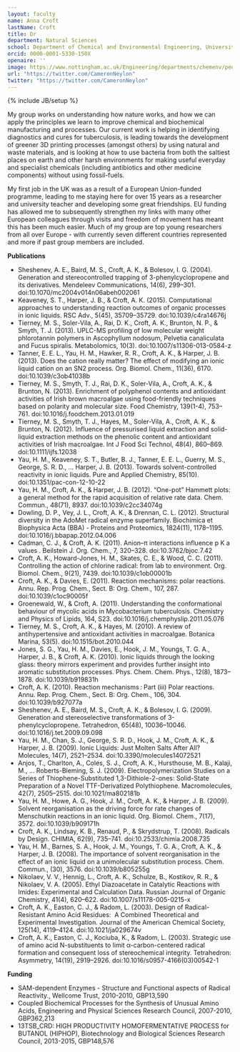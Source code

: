 ```yaml
---
layout: faculty
name: Anna Croft
lastName: Croft
title: Dr
department: Natural Sciences
school: Department of Chemical and Environmental Engineering, University of Nottingham
orcid: 0000-0001-5330-150X
openaire: ''
image: https://www.nottingham.ac.uk/Engineering/departments/chemenv/people/staff-images/annacroft.jpg
url: "https://twitter.com/CameronNeylon"
twitter: "https://twitter.com/CameronNeylon"
---
```

{% include JB/setup %}

My group works on understanding how nature works, and how we can apply the principles we learn to improve chemical and biochemical manufacturing and processes.  Our current work is helping in identifying diagnostics and cures for tuberculosis, is leading towards the development of greener 3D printing processes (amongst others) by using natural and waste materials, and is looking at how to use bacteria from both the saltiest places on earth and other harsh environments for making useful everyday and specialist chemicals (including antibiotics and other medicine components) without using fossil-fuels.

My first job in the UK was as a result of a European Union-funded programme, leading to me staying here for over 15 years as a researcher and university teacher and developing some great friendships.  EU funding has allowed me to subsequently strengthen my links with many other European colleagues through visits and freedom of movement has meant this has been much easier.  Much of my group are top young researchers from all over Europe - with currently seven different countries represented and more if past group members are included. 

**Publications**

* Sheshenev, A. E., Baird, M. S., Croft, A. K., & Bolesov, I. G. (2004). Generation and stereocontrolled trapping of 3-phenylcyclopropene and its derivatives. Mendeleev Communications, 14(6), 299–301. doi:10.1070/mc2004v014n06abeh002061
* Keaveney, S. T., Harper, J. B., & Croft, A. K. (2015). Computational approaches to understanding reaction outcomes of organic processes in ionic liquids. RSC Adv., 5(45), 35709–35729. doi:10.1039/c4ra14676j
* Tierney, M. S., Soler-Vila, A., Rai, D. K., Croft, A. K., Brunton, N. P., & Smyth, T. J. (2013). UPLC-MS profiling of low molecular weight phlorotannin polymers in Ascophyllum nodosum, Pelvetia canaliculata and Fucus spiralis. Metabolomics, 10(3). doi:10.1007/s11306-013-0584-z
* Tanner, E. E. L., Yau, H. M., Hawker, R. R., Croft, A. K., & Harper, J. B. (2013). Does the cation really matter? The effect of modifying an ionic liquid cation on an SN2 process. Org. Biomol. Chem., 11(36), 6170. doi:10.1039/c3ob41038b
* Tierney, M. S., Smyth, T. J., Rai, D. K., Soler-Vila, A., Croft, A. K., & Brunton, N. (2013). Enrichment of polyphenol contents and antioxidant activities of Irish brown macroalgae using food-friendly techniques based on polarity and molecular size. Food Chemistry, 139(1-4), 753–761. doi:10.1016/j.foodchem.2013.01.019
* Tierney, M. S., Smyth, T. J., Hayes, M., Soler-Vila, A., Croft, A. K., & Brunton, N. (2012). Influence of pressurised liquid extraction and solid-liquid extraction methods on the phenolic content and antioxidant activities of Irish macroalgae. Int J Food Sci Technol, 48(4), 860–869. doi:10.1111/ijfs.12038
* Yau, H. M., Keaveney, S. T., Butler, B. J., Tanner, E. E. L., Guerry, M. S., George, S. R. D., … Harper, J. B. (2013). Towards solvent-controlled reactivity in ionic liquids. Pure and Applied Chemistry, 85(10). doi:10.1351/pac-con-12-10-22
* Yau, H. M., Croft, A. K., & Harper, J. B. (2012). “One-pot” Hammett plots: a general method for the rapid acquisition of relative rate data. Chem. Commun., 48(71), 8937. doi:10.1039/c2cc34074g
* Dowling, D. P., Vey, J. L., Croft, A. K., & Drennan, C. L. (2012). Structural diversity in the AdoMet radical enzyme superfamily. Biochimica et Biophysica Acta (BBA) - Proteins and Proteomics, 1824(11), 1178–1195. doi:10.1016/j.bbapap.2012.04.006
* Cadman, C. J., & Croft, A. K. (2011).  Anion–π interactions influence p K a values . Beilstein J. Org. Chem., 7, 320–328. doi:10.3762/bjoc.7.42
* Croft, A. K., Howard-Jones, H. M., Skates, C. E., & Wood, C. C. (2011). Controlling the action of chlorine radical: from lab to environment. Org. Biomol. Chem., 9(21), 7439. doi:10.1039/c1ob00001b
* Croft, A. K., & Davies, E. (2011). Reaction mechanisms: polar reactions. Annu. Rep. Prog. Chem., Sect. B: Org. Chem., 107, 287. doi:10.1039/c1oc90005f
* Groenewald, W., & Croft, A. (2011). Understanding the conformational behaviour of mycolic acids in Mycobacterium tuberculosis. Chemistry and Physics of Lipids, 164, S23. doi:10.1016/j.chemphyslip.2011.05.076
* Tierney, M. S., Croft, A. K., & Hayes, M. (2010). A review of antihypertensive and antioxidant activities in macroalgae. Botanica Marina, 53(5). doi:10.1515/bot.2010.044
* Jones, S. G., Yau, H. M., Davies, E., Hook, J. M., Youngs, T. G. A., Harper, J. B., & Croft, A. K. (2010). Ionic liquids through the looking glass: theory mirrors experiment and provides further insight into aromatic substitution processes. Phys. Chem. Chem. Phys., 12(8), 1873–1878. doi:10.1039/b919831h
* Croft, A. K. (2010). Reaction mechanisms : Part (iii) Polar reactions. Annu. Rep. Prog. Chem., Sect. B: Org. Chem., 106, 304. doi:10.1039/b927077a
* Sheshenev, A. E., Baird, M. S., Croft, A. K., & Bolesov, I. G. (2009). Generation and stereoselective transformations of 3-phenylcyclopropene. Tetrahedron, 65(48), 10036–10046. doi:10.1016/j.tet.2009.09.098
* Yau, H. M., Chan, S. J., George, S. R. D., Hook, J. M., Croft, A. K., & Harper, J. B. (2009). Ionic Liquids: Just Molten Salts After All? Molecules, 14(7), 2521–2534. doi:10.3390/molecules14072521
* Anjos, T., Charlton, A., Coles, S. J., Croft, A. K., Hursthouse, M. B., Kalaji, M., … Roberts-Bleming, S. J. (2009). Electropolymerization Studies on a Series of Thiophene-Substituted 1,3-Dithiole-2-ones: Solid-State Preparation of a Novel TTF-Derivatized Polythiophene. Macromolecules, 42(7), 2505–2515. doi:10.1021/ma802181b
* Yau, H. M., Howe, A. G., Hook, J. M., Croft, A. K., & Harper, J. B. (2009). Solvent reorganisation as the driving force for rate changes of Menschutkin reactions in an ionic liquid. Org. Biomol. Chem., 7(17), 3572. doi:10.1039/b909171h
* Croft, A. K., Lindsay, K. B., Renaud, P., & Skrydstrup, T. (2008). Radicals by Design. CHIMIA, 62(9), 735–741. doi:10.2533/chimia.2008.735
* Yau, H. M., Barnes, S. A., Hook, J. M., Youngs, T. G. A., Croft, A. K., & Harper, J. B. (2008). The importance of solvent reorganisation in the effect of an ionic liquid on a unimolecular substitution process. Chem. Commun., (30), 3576. doi:10.1039/b805255g
* Nikolaev, V. V., Hennig, L., Croft, A. K., Schulze, B., Kostikov, R. R., & Nikolaev, V. A. (2005). Ethyl Diazoacetate in Catalytic Reactions with Imides: Experimental and Calculation Data. Russian Journal of Organic Chemistry, 41(4), 620–622. doi:10.1007/s11178-005-0215-x
* Croft, A. K., Easton, C. J., & Radom, L. (2003). Design of Radical-Resistant Amino Acid Residues:  A Combined Theoretical and Experimental Investigation. Journal of the American Chemical Society, 125(14), 4119–4124. doi:10.1021/ja029674v
* Croft, A. K., Easton, C. J., Kociuba, K., & Radom, L. (2003). Strategic use of amino acid N-substituents to limit α-carbon-centered radical formation and consequent loss of stereochemical integrity. Tetrahedron: Asymmetry, 14(19), 2919–2926. doi:10.1016/s0957-4166(03)00542-1

**Funding**

* SAM-dependent Enzymes - Structure and Functional aspects of Radical Reactivity., Wellcome Trust, 2010-2010, GBP13,590
* Coupled Biochemical Processes for the Synthesis of Unusual Amino Acids, Engineering and Physical Sciences Research Council, 2007-2010, GBP362,213
* 13TSB_CRD: HIGH PRODUCTIVITY HOMOFERMENTATIVE PROCESS for BUTANOL (HIPHOP), Biotechnology and Biological Sciences Research Council, 2013-2015, GBP148,576
